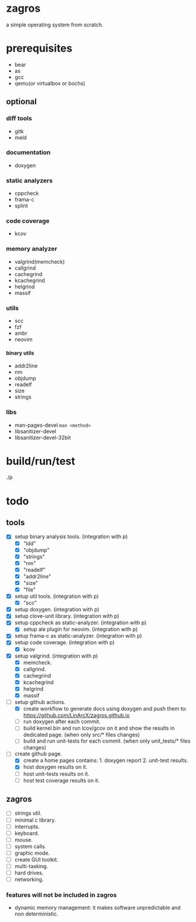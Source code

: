 # zagros
a simple operating system from scratch.

# prerequisites
- bear
- as
- gcc
- qemu(or virtualbox or bochs)

## optional
### diff tools
- gitk
- meld

### documentation
- doxygen

### static analyzers
- cppcheck
- frama-c
- splint

### code coverage
- kcov

### memory analyzer
- valgrind(memcheck)
- callgrind
- cachegrind
- kcachegrind
- helgrind
- massif

### utils
- scc
- fzf
- ambr
- neovim

#### binary utils
- addr2line
- nm
- objdump
- readelf
- size
- strings

### libs
- man-pages-devel
  `man <method>`
- libsanitizer-devel
- libsanitizer-devel-32bit

# build/run/test
./p

# todo
## tools
- [x] setup binary analysis tools. (integration with p)
  - [x] "ldd"
  - [x] "objdump"
  - [x] "strings"
  - [x] "nm"
  - [x] "readelf"
  - [x] "addr2line"
  - [x] "size"
  - [x] "file"
- [x] setup util tools. (integration with p)
  - [x] "scc"
- [x] setup doxygen. (integration with p)
- [x] setup clove-unit library. (integration with p)
- [x] setup cppcheck as static-analyzer. (integration with p)
  - [x] setup ale plugin for neovim. (integration with p)
- [x] setup frama-c as static-analyzer. (integration with p)
- [x] setup code coverage. (integration with p)
  - [x] kcov
- [x] setup valgrind. (integration with p)
  - [x] memcheck.
  - [x] callgrind.
  - [x] cachegrind
  - [x] kcachegrind
  - [x] helgrind
  - [x] massif
- [ ] setup github actions.
  - [x] create workflow to generate docs using doxygen and push them to: https://github.com/LinArcX/zagros.github.io
  - [ ] run doxygen after each commit.
  - [ ] build kernel.bin and run lcov/gcov on it and show the results in dedicated page. (when only src/* files changes)
  - [ ] build and run unit-tests for each commit. (when only unit_tests/* files changes)
- [ ] create github page.
  - [x] create a home pages contains: 1. doxygen report 2. unit-test results.
  - [x] host doxygen results on it.
  - [ ] host unit-tests results on it.
  - [ ] host test coverage results on it.

## zagros
- [ ] strings util.
- [ ] minimal c library.
- [ ] interrupts.
- [ ] keyboard.
- [ ] mouse.
- [ ] system calls.
- [ ] graphic mode.
- [ ] create GUI toolkit.
- [ ] multi-tasking.
- [ ] hard drives.
- [ ] networking.

### features will not be included in zagros
- dynamic memory management:
  it makes software unpredictable and non deterministic.
